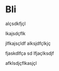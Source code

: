 # Bli

<!-- truncate -->

alçsdkfjçl

lkajsdçflk

jlfkajsçldf
alksjdfçlkjç




fjaskdlfça
sd
lfjaçlksdjf



afklsdjçflkasjçl